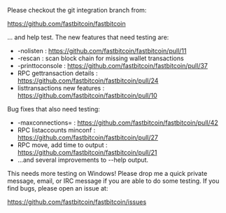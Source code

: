 Please checkout the git integration branch from:

https://github.com/fastbitcoin/fastbitcoin

... and help test.  The new features that need testing are:

* -nolisten : https://github.com/fastbitcoin/fastbitcoin/pull/11
* -rescan : scan block chain for missing wallet transactions
* -printtoconsole : https://github.com/fastbitcoin/fastbitcoin/pull/37
* RPC gettransaction details : https://github.com/fastbitcoin/fastbitcoin/pull/24
* listtransactions new features : https://github.com/fastbitcoin/fastbitcoin/pull/10

Bug fixes that also need testing:

* -maxconnections= : https://github.com/fastbitcoin/fastbitcoin/pull/42
* RPC listaccounts minconf : https://github.com/fastbitcoin/fastbitcoin/pull/27
* RPC move, add time to output : https://github.com/fastbitcoin/fastbitcoin/pull/21
* ...and several improvements to --help output.

This needs more testing on Windows!  Please drop me a quick private message, email, or IRC message if you are able to do some testing.  If you find bugs, please open an issue at:

https://github.com/fastbitcoin/fastbitcoin/issues
